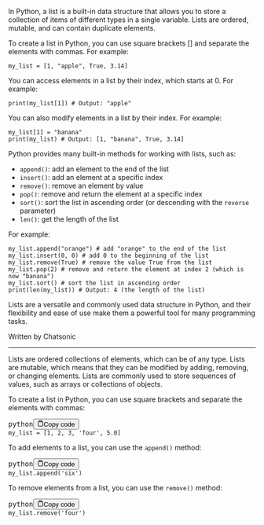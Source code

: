 
In Python, a list is a built-in data structure that allows you to store a collection of items of different types in a single variable. Lists are ordered, mutable, and can contain duplicate elements.

To create a list in Python, you can use square brackets [] and separate the elements with commas. For example:

```
my_list = [1, "apple", True, 3.14]
```

You can access elements in a list by their index, which starts at 0. For example:

```
print(my_list[1]) # Output: "apple"
```

You can also modify elements in a list by their index. For example:

```
my_list[1] = "banana"
print(my_list) # Output: [1, "banana", True, 3.14]
```

Python provides many built-in methods for working with lists, such as:

- `append()`: add an element to the end of the list
- `insert()`: add an element at a specific index
- `remove()`: remove an element by value
- `pop()`: remove and return the element at a specific index
- `sort()`: sort the list in ascending order (or descending with the `reverse` parameter)
- `len()`: get the length of the list

For example:

```
my_list.append("orange") # add "orange" to the end of the list
my_list.insert(0, 0) # add 0 to the beginning of the list
my_list.remove(True) # remove the value True from the list
my_list.pop(2) # remove and return the element at index 2 (which is now "banana")
my_list.sort() # sort the list in ascending order
print(len(my_list)) # Output: 4 (the length of the list)
```

Lists are a versatile and commonly used data structure in Python, and their flexibility and ease of use make them a powerful tool for many programming tasks.

Written by Chatsonic

---



Lists are ordered collections of elements, which can be of any type. Lists are mutable, which means that they can be modified by adding, removing, or changing elements. Lists are commonly used to store sequences of values, such as arrays or collections of objects.

To create a list in Python, you can use square brackets and separate the elements with commas:

<pre><div class="bg-black rounded-md mb-4"><div class="flex items-center relative text-gray-200 bg-gray-800 px-4 py-2 text-xs font-sans justify-between rounded-t-md"><span>python</span><button class="flex ml-auto gap-2"><svg stroke="currentColor" fill="none" stroke-width="2" viewBox="0 0 24 24" stroke-linecap="round" stroke-linejoin="round" class="h-4 w-4" height="1em" width="1em" xmlns="http://www.w3.org/2000/svg"><path d="M16 4h2a2 2 0 0 1 2 2v14a2 2 0 0 1-2 2H6a2 2 0 0 1-2-2V6a2 2 0 0 1 2-2h2"></path><rect x="8" y="2" width="8" height="4" rx="1" ry="1"></rect></svg>Copy code</button></div><div class="p-4 overflow-y-auto"><code class="!whitespace-pre hljs language-python">my_list = [1, 2, 3, 'four', 5.0]
</code></div></div></pre>

To add elements to a list, you can use the `append()` method:

<pre><div class="bg-black rounded-md mb-4"><div class="flex items-center relative text-gray-200 bg-gray-800 px-4 py-2 text-xs font-sans justify-between rounded-t-md"><span>python</span><button class="flex ml-auto gap-2"><svg stroke="currentColor" fill="none" stroke-width="2" viewBox="0 0 24 24" stroke-linecap="round" stroke-linejoin="round" class="h-4 w-4" height="1em" width="1em" xmlns="http://www.w3.org/2000/svg"><path d="M16 4h2a2 2 0 0 1 2 2v14a2 2 0 0 1-2 2H6a2 2 0 0 1-2-2V6a2 2 0 0 1 2-2h2"></path><rect x="8" y="2" width="8" height="4" rx="1" ry="1"></rect></svg>Copy code</button></div><div class="p-4 overflow-y-auto"><code class="!whitespace-pre hljs language-python">my_list.append('six')
</code></div></div></pre>

To remove elements from a list, you can use the `remove()` method:

<pre><div class="bg-black rounded-md mb-4"><div class="flex items-center relative text-gray-200 bg-gray-800 px-4 py-2 text-xs font-sans justify-between rounded-t-md"><span>python</span><button class="flex ml-auto gap-2"><svg stroke="currentColor" fill="none" stroke-width="2" viewBox="0 0 24 24" stroke-linecap="round" stroke-linejoin="round" class="h-4 w-4" height="1em" width="1em" xmlns="http://www.w3.org/2000/svg"><path d="M16 4h2a2 2 0 0 1 2 2v14a2 2 0 0 1-2 2H6a2 2 0 0 1-2-2V6a2 2 0 0 1 2-2h2"></path><rect x="8" y="2" width="8" height="4" rx="1" ry="1"></rect></svg>Copy code</button></div><div class="p-4 overflow-y-auto"><code class="!whitespace-pre hljs language-python">my_list.remove('four')
</code></div></div></pre>
